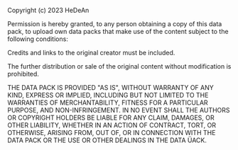 Copyright (c) 2023 HeDeAn

Permission is hereby granted, to any person obtaining a copy
of this data pack, to upload own data packs that make use of the content subject
to the following conditions:

Credits and links to the original creator must be included.

The further distribution or sale of the original content without modification is prohibited.

THE DATA PACK IS PROVIDED "AS IS", WITHOUT WARRANTY OF ANY KIND,
EXPRESS OR IMPLIED, INCLUDING BUT NOT LIMITED TO THE WARRANTIES
OF MERCHANTABILITY, FITNESS FOR A PARTICULAR PURPOSE, AND NON-INFRINGEMENT.
IN NO EVENT SHALL THE AUTHORS OR COPYRIGHT HOLDERS BE LIABLE FOR ANY CLAIM,
DAMAGES, OR OTHER LIABILITY, WHETHER IN AN ACTION OF CONTRACT, TORT,
OR OTHERWISE, ARISING FROM, OUT OF, OR IN CONNECTION WITH THE DATA PACK
OR THE USE OR OTHER DEALINGS IN THE DATA ÜACK.
